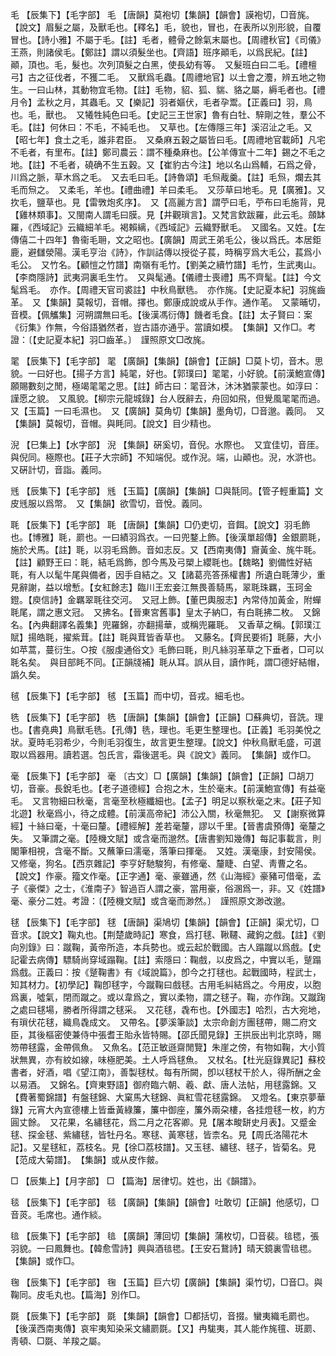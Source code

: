 <!-- { "loadSidebar": true } -->
毛	【辰集下】【毛字部】	毛	【唐韻】莫袍切【集韻】【韻會】謨袍切，□音旄。【說文】眉髮之屬，及獸毛也。【釋名】毛，貌也，冒也，在表所以別形貌，自覆冒也。【詩小雅】不屬于毛。【註】毛者，體骨之餘氣末屬也。【周禮秋官】《司儀》王燕，則諸侯毛。【鄭註】謂以須髮坐也。【齊語】班序顚毛，以爲民紀。【註】顚，頂也。毛，髮也。次列頂髮之白黑，使長幼有等。　又髮班白曰二毛。【禮檀弓】古之征伐者，不獲二毛。　又獸爲毛蟲。【周禮地官】以土會之灋，辨五地之物生。一曰山林，其動物宜毛物。【註】毛物，貂、狐、貒、貉之屬，縟毛者也。【禮月令】孟秋之月，其蟲毛。又【樂記】羽者嫗伏，毛者孕鬻。【正義曰】羽，鳥也。毛，獸也。　又犧牲純色曰毛。【史記三王世家】魯有白牡、騂剛之牲，羣公不毛。【註】何休曰：不毛，不純毛也。　又草也。【左傳隱三年】溪沼沚之毛。又【昭七年】食土之毛，誰非君臣。　又桑麻五穀之屬皆曰毛。【周禮地官載師】凡宅不毛者，有里布。【註】鄭司農云：謂不種桑麻也。【公羊傳宣十二年】錫之不毛之地。【註】不毛者，磽确不生五穀。又【崔豹古今注】地以名山爲輔，石爲之骨，川爲之脈，草木爲之毛。　又去毛曰毛。【詩魯頌】毛炰胾羹。【註】毛炰，爛去其毛而炰之。　又柔毛，羊也。【禮曲禮】羊曰柔毛。　又莎草曰地毛。見【廣雅】。又扻毛，鹽草也。見【雷斆炮炙序】。　又【高麗方言】謂苧曰毛，苧布曰毛施背，見【雞林類事】。又閩南人謂毛曰膜。見【井觀瑣言】。又梵言欽跋羅，此云毛。顩缽羅，《西域記》云織細羊毛。褐賴縭，《西域記》云織野獸毛。　又國名。又姓。【左傳僖二十四年】魯衞毛耼，文之昭也。【廣韻】周武王弟毛公，後以爲氏。本居鉅鹿，避讎滎陽。漢毛亨治《詩》，作訓詁傳以授從子萇，時稱亨爲大毛公，萇爲小毛公。　又竹名。【顧愷之竹譜】南嶺有毛竹。【劉美之續竹譜】毛竹，生武夷山。【李商隱詩】武夷洞裏毛生竹。　又與髦通。【儀禮士喪禮】馬不齊髦。【註】今文髦爲毛。　亦作。【周禮天官司裘註】中秋鳥獸毨。　亦作旄。【史記夏本紀】羽旄齒革。　又【集韻】莫報切，音帽。擇也。鄭康成說或从手作。通作芼。　又蒙晡切，音模。【佩觿集】河朔謂無曰毛。【後漢馮衍傳】饑者毛食。【註】太子賢曰：案《衍集》作無，今俗語猶然者，豈古語亦通乎。當讀如模。　【集韻】又作□。考證：〔【史記夏本紀】羽□齒革。〕　謹照原文□改旄。 

毣	【辰集下】【毛字部】	毣	【廣韻】【集韻】【韻會】【正韻】□莫卜切，音木。思貌。一曰好也。【揚子方言】純毣，好也。【郭璞曰】毣毣，小好貌。【前漢鮑宣傳】願賜數刻之閒，極竭毣毣之思。【註】師古曰：毣音沐，沐沐猶蒙蒙也。如淳曰：謹愿之貌。　又風貌。【柳宗元龍城錄】台人旣辭去，舟回如飛，但覺風毣毣而過。　又【玉篇】一曰毛濕也。　又【廣韻】莫角切【集韻】墨角切，□音邈。義同。　又【集韻】莫報切，音帽。與眊同。【說文】目少精也。

淣	【巳集上】【水字部】	淣	【集韻】硏奚切，音倪。水際也。　又宜佳切，音厓。與倪同。極際也。【莊子大宗師】不知端倪。或作淣。端，山顚也。淣，水滸也。　又硏計切，音詣。義同。

毤	【辰集下】【毛字部】	毤	【玉篇】【廣韻】【集韻】□與毻同。【管子輕重篇】文皮毤服以爲幣。　又【集韻】欲雪切，音悅。義同。

毦	【辰集下】【毛字部】	毦	【唐韻】【集韻】□仍吏切，音餌。【說文】羽毛飾也。【博雅】毦，罽也。一曰績羽爲衣。一曰兜鍪上飾。【後漢單超傳】金銀罽毦，施於犬馬。【註】毦，以羽毛爲飾。音如志反。又【西南夷傳】齎黃金、旄牛毦。【註】顧野王曰：毦，結毛爲飾，卽今馬及弓槊上纓毦也。【魏略】劉備性好結毦，有人以髦牛尾與備者，因手自結之。又【諸葛亮答孫權書】所遺白毦薄少，重見辭謝，益以增慙。【女紅餘志】臨川王宏妾江無畏善騎馬，翠毦珠羈，玉珂金鐙。【庾信詩】金羈翠毦往交河。　又冠上飾。【董巴輿服志】內常侍加黃金，附蟬毦尾，謂之惠文冠。　又拂名。【晉東宮舊事】皇太子納□，有白毦拂二枚。　又錦名。【內典翻譯名義集】兜羅錦，亦翻揚華，或稱兜羅毦。　又香草之稱。【郭璞江賦】揚皓毦，擢紫茸。【註】毦與茸皆香草也。　又藤名。【齊民要術】毦藤，大小如苹蒿，蔓衍生。○按《服虔通俗文》毛飾曰毦，則凡絲羽革草之下垂者，□可以毦名矣。　與目部眊不同。【正韻牋補】毦从耳。誤从目，讀作眊，謂□德好結帽，譌久矣。

毧	【辰集下】【毛字部】	毧	【玉篇】而中切，音戎。細毛也。

毨	【辰集下】【毛字部】	毨	【唐韻】【集韻】【韻會】【正韻】□蘇典切，音詵。理也。【書堯典】鳥獸毛毨。【孔傳】毨，理也。毛更生整理也。【正義】毛羽美悅之狀。夏時毛羽希少，今則毛羽復生，故言更生整理。【說文】仲秋鳥獸毛盛，可選取以爲器用。讀若選。包氏言，霜後選毛。與《說文》義同。　【集韻】或作□。

毫	【辰集下】【毛字部】	毫	〔古文〕□【廣韻】【集韻】【韻會】【正韻】□胡刀切，音豪。長銳毛也。【老子道德經】合抱之木，生於毫末。【前漢鮑宣傳】有益毫毛。　又言物細曰秋毫，言毫至秋極纖細也。【孟子】明足以察秋毫之末。【莊子知北遊】秋毫爲小，待之成體。【前漢高帝紀】沛公入關，秋毫無犯。　又【謝察微算經】十絲曰毫，十毫曰釐。【禮經解】差若毫釐，謬以千里。【晉書虞預傳】毫釐之失。　又筆謂之毫。【陸機文賦】或含毫而邈然。【唐書劉知幾傳】每記事載言，則閣筆相視，含毫不斷。又蘸筆曰濡毫，落筆曰揮毫。　又姓。漢毫康，封安陽侯。　又修毫，狗名。【西京雜記】李亨好馳駿狗，有修毫、釐睫、白望、靑曹之名。　【說文】作豪。籀文作毫。【正字通】毫、豪雖通，然《山海經》豪豬可借毫，孟子《豪傑》之士，《淮南子》智過百人謂之豪，當用豪，俗溷爲一，非。又《姓譜》毫、豪分二姓。考證：〔【陸機文賦】或含毫而渺然。〕　謹照原文渺改邈。 

毬	【辰集下】【毛字部】	毬	【唐韻】渠鳩切【集韻】【韻會】【正韻】渠尤切，□音求。【說文】鞠丸也。【荆楚歲時記】寒食，爲打毬、鞦韆、藏鉤之戲。【註】《劉向別錄》曰：蹴鞠，黃帝所造，本兵勢也。或云起於戰國。古人蹋蹴以爲戲。【史記霍去病傳】驃騎尚穿域蹋鞠。【註】索隱曰：鞠戲，以皮爲之，中實以毛，蹵蹋爲戲。正義曰：按《蹵鞠書》有《域說篇》，卽今之打毬也。起戰國時，程武士，知其材力。【初學記】鞠卽毬字，今蹴鞠曰戲毬。古用毛糾結爲之。今用皮，以胞爲裏，噓氣，閉而蹴之。或以韋爲之，實以柔物，謂之毬子。鞠，亦作踘。又蹴踘之處曰毬場，勝者所得謂之毬采。　又花毬，毳布也。【外國志】哈烈，古大宛地，有瑣伏花毬，織鳥毳成文。　又帶名。【夢溪筆談】太宗命創方團毬帶，賜二府文臣，其後樞密使兼侍中張耆王貽永皆特賜。【邵氏聞見錄】王拱辰出判北京時，賜笏帶毬露，金帶佩魚。　又魚名。【范正敏遜齋閒覽】朱崖之傍，有物如鞠，大小質狀無異，亦有紋如線，味極肥美。土人呼爲毬魚。　又杖名。【杜光庭錄異記】蘇校書者，好酒，唱《望江南》，善製毬杖。每有所闕，卽以毬杖干於人，得所酬之金以易酒。　又錦名。【齊東野語】御府臨六朝、羲、獻、唐人法帖，用毬露錦。又【費著蜀錦譜】有盤毬錦、大窠馬大毬錦、眞紅雪花毬露錦。　又燈名。【東京夢華錄】元宵大內宣德樓上皆垂黃綠簾，簾中御座，簾外兩朶樓，各挂燈毬一枚，約方圓丈餘。　又花果，名繡毬花，爲二月之花客卿。見【屠本畯缾史月表】。又蹙金毬、探金毬、紫繡毬，皆牡丹名。寒毬、黃寒毬，皆柰名。見【周氏洛陽花木記】。又星毬紅，荔枝名。見【徐□荔枝譜】。又玉毬、繡毬、毬子，皆菊名。見【范成大菊譜】。　【集韻】或从皮作皳。

□	【辰集上】【月字部】	□	【篇海】居律切。姓也，出《韻譜》。

毯	【辰集下】【毛字部】	毯	【廣韻】【集韻】【韻會】吐敢切【正韻】他感切，□音菼。毛席也。通作緂。

毰	【辰集下】【毛字部】	毰	【廣韻】薄回切【集韻】蒲枚切，□音裴。毰毸，張羽貌。一曰鳳舞也。【韓愈雪詩】興與酒毰毸。【王安石鵞詩】晴天鏡裏雪毰毸。　【集韻】或作□。

毱	【辰集下】【毛字部】	毱	【玉篇】巨六切【廣韻】【集韻】渠竹切，□音□。與鞠同。皮毛丸也。【篇海】別作□。

毲	【辰集下】【毛字部】	毲	【集韻】【韻會】□都括切，音掇。蠻夷織毛罽也。【後漢西南夷傳】哀牢夷知染采文繡罽毲。【又】冉駹夷，其人能作旄氊、斑罽、靑頓、□毲、羊羧之屬。

